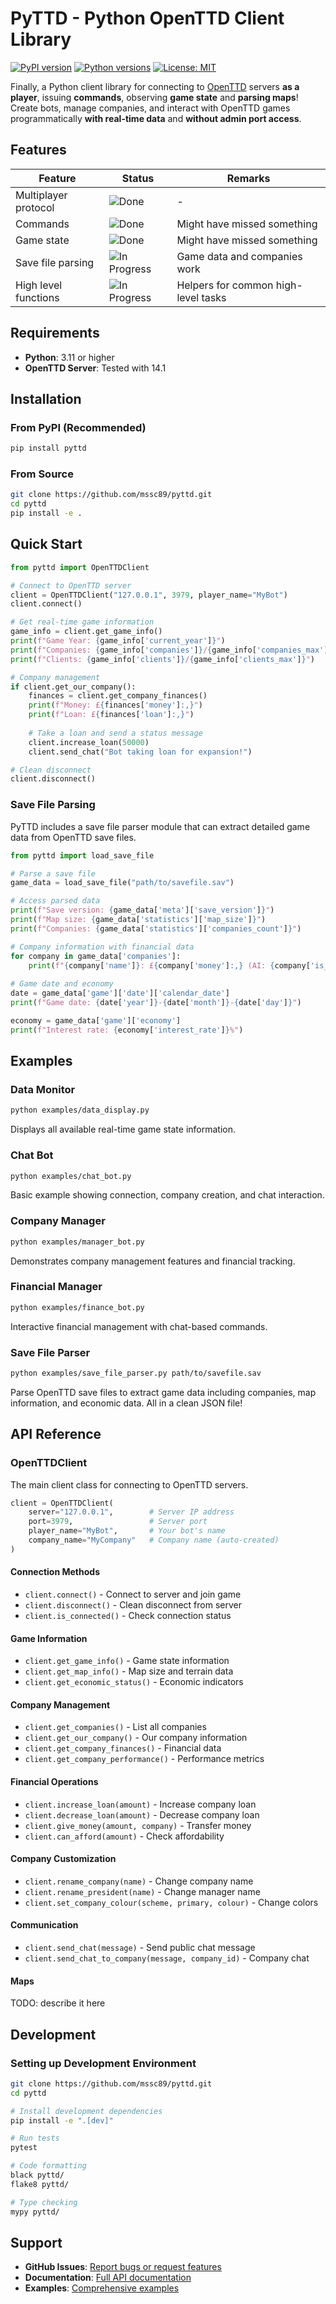 # PyTTD - Python OpenTTD Client Library

[![PyPI version](https://img.shields.io/pypi/v/pyttd.svg)](https://pypi.org/project/pyttd/)
[![Python versions](https://img.shields.io/pypi/pyversions/pyttd.svg)](https://pypi.org/project/pyttd/)
[![License: MIT](https://img.shields.io/badge/License-MIT-yellow.svg)](https://opensource.org/licenses/MIT)

Finally, a Python client library for connecting to [OpenTTD](https://www.openttd.org/) servers **as a player**, issuing **commands**, observing **game state** and **parsing maps**! Create bots, manage companies, and interact with OpenTTD games programmatically  **with real-time data** and **without admin port access**.

## Features

| Feature                         | Status                                                                   | Remarks
|---------------------------------|--------------------------------------------------------------------------|------------------------------------------
| Multiplayer protocol            | ![Done](https://img.shields.io/badge/status-done-brightgreen)            | -                                       |
| Commands                        | ![Done](https://img.shields.io/badge/status-done-brightgreen)            | Might have missed something             |
| Game state                      | ![Done](https://img.shields.io/badge/status-done-brightgreen)            | Might have missed something             |
| Save file parsing               | ![In Progress](https://img.shields.io/badge/status-in%20progress-yellow) | Game data and companies work            |
| High level functions            | ![In Progress](https://img.shields.io/badge/status-in%20progress-yellow) | Helpers for common high-level tasks     |

## Requirements

- **Python**: 3.11 or higher
- **OpenTTD Server**: Tested with 14.1

## Installation

### From PyPI (Recommended)

```bash
pip install pyttd
```

### From Source

```bash
git clone https://github.com/mssc89/pyttd.git
cd pyttd
pip install -e .
```

## Quick Start

```python
from pyttd import OpenTTDClient

# Connect to OpenTTD server
client = OpenTTDClient("127.0.0.1", 3979, player_name="MyBot")
client.connect()

# Get real-time game information
game_info = client.get_game_info()
print(f"Game Year: {game_info['current_year']}")
print(f"Companies: {game_info['companies']}/{game_info['companies_max']}")
print(f"Clients: {game_info['clients']}/{game_info['clients_max']}")

# Company management
if client.get_our_company():
    finances = client.get_company_finances()
    print(f"Money: £{finances['money']:,}")
    print(f"Loan: £{finances['loan']:,}")
    
    # Take a loan and send a status message
    client.increase_loan(50000)
    client.send_chat("Bot taking loan for expansion!")

# Clean disconnect
client.disconnect()
```

### Save File Parsing

PyTTD includes a save file parser module that can extract detailed game data from OpenTTD save files.

```python
from pyttd import load_save_file

# Parse a save file
game_data = load_save_file("path/to/savefile.sav")

# Access parsed data
print(f"Save version: {game_data['meta']['save_version']}")
print(f"Map size: {game_data['statistics']['map_size']}")
print(f"Companies: {game_data['statistics']['companies_count']}")

# Company information with financial data
for company in game_data['companies']:
    print(f"{company['name']}: £{company['money']:,} (AI: {company['is_ai']})")
    
# Game date and economy
date = game_data['game']['date']['calendar_date']
print(f"Game date: {date['year']}-{date['month']}-{date['day']}")

economy = game_data['game']['economy']
print(f"Interest rate: {economy['interest_rate']}%")
```

## Examples

### Data Monitor
```bash
python examples/data_display.py
```
Displays all available real-time game state information.

### Chat Bot
```bash
python examples/chat_bot.py  
```
Basic example showing connection, company creation, and chat interaction.

### Company Manager
```bash
python examples/manager_bot.py
```
Demonstrates company management features and financial tracking.

### Financial Manager
```bash
python examples/finance_bot.py
```
Interactive financial management with chat-based commands.

### Save File Parser
```bash
python examples/save_file_parser.py path/to/savefile.sav
```
Parse OpenTTD save files to extract game data including companies, map information, and economic data. All in a clean JSON file!

## API Reference

### OpenTTDClient

The main client class for connecting to OpenTTD servers.

```python
client = OpenTTDClient(
    server="127.0.0.1",        # Server IP address
    port=3979,                 # Server port  
    player_name="MyBot",       # Your bot's name
    company_name="MyCompany"   # Company name (auto-created)
)
```

#### Connection Methods
- `client.connect()` - Connect to server and join game
- `client.disconnect()` - Clean disconnect from server
- `client.is_connected()` - Check connection status

#### Game Information
- `client.get_game_info()` - Game state information
- `client.get_map_info()` - Map size and terrain data  
- `client.get_economic_status()` - Economic indicators

#### Company Management
- `client.get_companies()` - List all companies
- `client.get_our_company()` - Our company information
- `client.get_company_finances()` - Financial data
- `client.get_company_performance()` - Performance metrics

#### Financial Operations
- `client.increase_loan(amount)` - Increase company loan
- `client.decrease_loan(amount)` - Decrease company loan  
- `client.give_money(amount, company)` - Transfer money
- `client.can_afford(amount)` - Check affordability

#### Company Customization
- `client.rename_company(name)` - Change company name
- `client.rename_president(name)` - Change manager name
- `client.set_company_colour(scheme, primary, colour)` - Change colors

#### Communication
- `client.send_chat(message)` - Send public chat message
- `client.send_chat_to_company(message, company_id)` - Company chat

#### Maps
TODO: describe it here


## Development

### Setting up Development Environment

```bash
git clone https://github.com/mssc89/pyttd.git
cd pyttd

# Install development dependencies
pip install -e ".[dev]"

# Run tests
pytest

# Code formatting
black pyttd/
flake8 pyttd/

# Type checking
mypy pyttd/
```

## Support

- **GitHub Issues**: [Report bugs or request features](https://github.com/mssc89/pyttd/issues)
- **Documentation**: [Full API documentation](https://github.com/mssc89/pyttd#readme)
- **Examples**: [Comprehensive examples](https://github.com/mssc89/pyttd/tree/main/examples)
